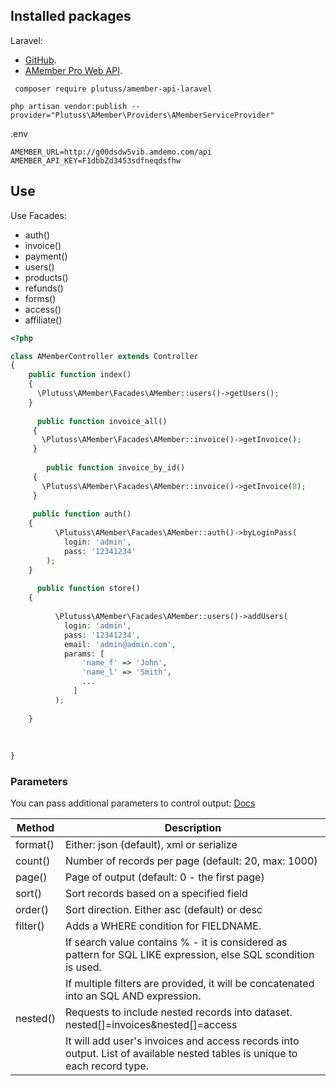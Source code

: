 ## Installed packages

Laravel:

- [GitHub](https://github.com/plutuss/amember-api-laravel).
- [AMember Pro Web API](https://docs.amember.com/REST/).

```shell
 composer require plutuss/amember-api-laravel
```

```shell
php artisan vendor:publish --provider="Plutuss\AMember\Providers\AMemberServiceProvider"
```

.env

```dotenv
AMEMBER_URL=http://g00dsdw5vib.amdemo.com/api
AMEMBER_API_KEY=F1dbbZd3453sdfneqdsfhw
```

## Use

Use Facades:

- auth()
- invoice()
- payment()
- users()
- products()
- refunds()
- forms()
- access()
- affiliate()

```php
<?php

class AMemberController extends Controller
{
    public function index()
    {
      \Plutuss\AMember\Facades\AMember::users()->getUsers();
    }
    
      public function invoice_all()
     {
       \Plutuss\AMember\Facades\AMember::invoice()->getInvoice();
     }
     
        public function invoice_by_id()
     {
       \Plutuss\AMember\Facades\AMember::invoice()->getInvoice(8);
     }
    
     public function auth()
    {
          \Plutuss\AMember\Facades\AMember::auth()->byLoginPass(     
            login: 'admin',
            pass: '12341234'
        );
    }
    
      public function store()
    {
       
          \Plutuss\AMember\Facades\AMember::users()->addUsers(
            login: 'admin',
            pass: '12341234',
            email: 'admin@admin.com',
            params: [
                'name_f' => 'John',
                'name_l' => 'Smith',
                ...
              ]
          );
         
    }
    
 
    
}

```

### Parameters

You can pass additional parameters to control output: [Docs](https://docs.amember.com/REST/#fetching-list-of-users-via-web-api)

| Method    | Description                                                                                                    | 
 |-----------|----------------------------------------------------------------------------------------------------------------| 
| format()  | Either: json (default), xml or serialize                                                                       | 
| count()   | Number of records per page (default: 20, max: 1000)                                                            |  
| page()    | Page of output (default: 0 - the first page)                                                                   |
| sort()    | Sort records based on a specified field                                                                        |
| order()   | Sort direction. Either asc (default) or desc                                                                   |
| filter()  | Adds a WHERE condition for FIELDNAME.                                                                          
|           | If search value contains % - it is considered as pattern for SQL LIKE expression, else SQL scondition is used. 
|           | If multiple filters are provided, it will be concatenated into an SQL AND expression.                          |
| nested()  |Requests to include nested records into dataset.  nested[]=invoices&nested[]=access
| | It will add user's invoices and access records into output. List of available nested tables is unique to each record type.| 
 
